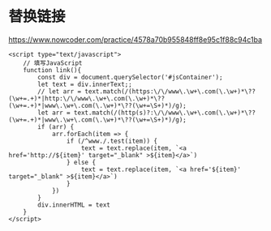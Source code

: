 # 替换链接
https://www.nowcoder.com/practice/4578a70b955848ff8e95c1f88c94c1ba

    <script type="text/javascript">
        // 填写JavaScript
        function link(){
            const div = document.querySelector('#jsContainer');
            let text = div.innerText;;
            // let arr = text.match(/(https:\/\/www\.\w+\.com(\.\w+)*\??(\w+=.+)*|http:\/\/www\.\w+\.com(\.\w+)*\??(\w+=.+)*|www\.\w+\.com(\.\w+)*\??(\w+=\S+)*)/g);
            let arr = text.match(/(http(s)?:\/\/www\.\w+\.com(\.\w+)*\??(\w+=.+)*|www\.\w+\.com(\.\w+)*\??(\w+=\S+)*)/g);
            if (arr) {
                arr.forEach(item => {
                    if (/^www./.test(item)) {
                        text = text.replace(item, `<a href='http://${item}' target="_blank" >${item}</a>`)
                    } else {
                        text = text.replace(item, `<a href='${item}' target="_blank" >${item}</a>`)
                    }
                })
            }
            div.innerHTML = text
        }
    </script>
    

